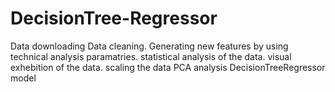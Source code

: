 # DecisionTree-Regressor
Data downloading Data cleaning. Generating new features by using technical analysis paramatries. statistical analysis of the data. visual exhebition of the data. scaling the data PCA analysis DecisionTreeRegressor
 model
